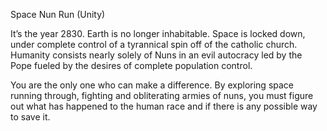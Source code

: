 ﻿Space Nun Run (Unity)

It’s the year 2830. Earth is no longer inhabitable. 
Space is locked down, under complete control of a tyrannical spin off of the catholic church. Humanity consists nearly solely of Nuns in an evil autocracy led by the Pope fueled by the desires of complete  population control.

You are the only one who can make a difference. By exploring space running through, fighting and obliterating armies of nuns, you must figure out what has happened to the human race and if there is any possible way to save it. 
